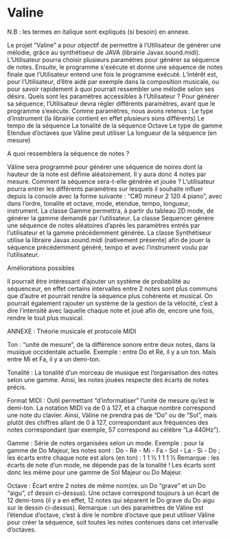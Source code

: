 # Valine
N.B : les termes en italique sont expliqués (si besoin) en annexe.

Le projet “Valine” a pour objectif de permettre à l’Utilisateur de générer une mélodie, grâce au synthétiseur de JAVA (librairie Javax.sound.midi). L’Utilisateur pourra choisir plusieurs paramètres pour générer sa séquence de notes. Ensuite, le programme s'exécute et donne une séquence de notes finale que l’Utilisateur entend une fois le programme exécuté.
L’intérêt est, pour l’Utilisateur, d’être aidé par exemple dans la composition musicale, ou pour savoir rapidement à quoi pourrait ressembler une mélodie selon ses désirs.
Quels sont les paramètres accessibles à l’Utilisateur ?
Pour générer sa séquence, l’Utilisateur devra régler différents paramètres, avant que le programme s’exécute. Comme paramètres, nous avons retenus :
Le type d’instrument (la librairie contient en effet plusieurs sons différents)
Le tempo de la séquence
La tonalité de la séquence
Octave
Le type de gamme
Etendue d’octaves que Väline peut utiliser
La longueur de la séquence (en mesure)

  A quoi ressemblera la séquence de notes ?

Väline sera programmé pour générer une séquence de noires dont la hauteur de la note est définie aléatoirement. Il y aura donc 4 notes par mesure.
Comment la séquence sera-t-elle générée et jouée ?
L’utilisateur pourra entrer les différents paramètres sur lesquels il souhaite influer depuis la console avec la forme suivante : “C#0 mineur 2 120 4 piano”, avec dans l’ordre, tonalite et octave, mode, etendue, tempo, longueur, instrument.
La classe Gamme permettra, à partir du tableau 2D mode, de générer la gamme demandé par l’utilisateur.
La classe Sequencer génère une séquence de notes aléatoires d’après les paramètres entrés par l’utilisateur et la gamme précédemment générée.
La classe Synthétiseur utilise la libraire Javax.sound.midi (nativement présente) afin de jouer la séquence précédemment généré, tempo et avec l’instrument voulu par l’utilisateur.

  Améliorations possibles
  
Il pourrait être intéressant d’ajouter un système de probabilité au séquenceur, en effet certains intervalles entre 2 notes sont plus communs que d’autre et pourrait rendre la séquence plus cohérente et musical.
On pourrait également rajouter un système de la gestion de la vélocité, c’est à dire l’intensité avec laquelle chaque note et joué afin de, encore une fois, rendre le tout plus musical.

  ANNEXE : Théorie musicale et protocole MIDI

Ton : “unité de mesure”, de la différence sonore entre deux notes,  dans la musique occidentale actuelle. 
Exemple : entre Do et Ré, il y a un ton. Mais entre Mi et Fa, il y a un demi-ton.

Tonalité : La tonalité d’un morceau de musique est l’organisation des notes selon une gamme. Ainsi, les notes jouées respecte des écarts de notes précis.

Format MIDI : Outil permettant “d’informatiser” l’unité de mesure qu’est le demi-ton.
La notation MIDI va de 0 à 127, et à chaque nombre correspond une note du clavier. Ainsi, Väline ne prendra pas de “Do” ou de “Sol”, mais plutôt des chiffres allant de 0 à 127, correspondant aux fréquences des notes correspondant (par exemple, 57 correspond au célèbre “La 440Hz”).

Gamme : Série de notes organisées selon un mode. Exemple : pour la gamme de Do Majeur, les notes sont :
Do - Ré - Mi - Fa - Sol - La - Si - Do ; les écarts entre chaque note est alors (en ton) :
     1      1    ½      1      1     1     ½
Remarque : les écarts de note d’un mode, ne dépende pas de la tonalité !
Les écarts sont donc les même pour une gamme de Sol Majeur ou Do Majeur. 

Octave : Écart entre 2 notes de même nom(ex. un Do “grave” et un Do “aigu”, cf dessin ci-dessus). Une octave correspond toujours à un écart de 12 demi-tons (il y a en effet, 12 notes qui séparent le Do grave du Do aigu sur le dessin ci-dessus).
Remarque : un des paramètres de Väline est l’étendue d’octave, c’est à dire le nombre d’octave que peut utiliser Väline pour créer la séquence, soit toutes les notes contenues dans cet intervalle d’octaves.
